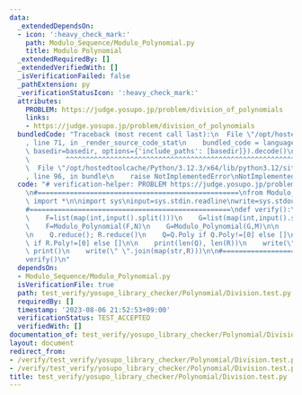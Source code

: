 ```yaml
---
data:
  _extendedDependsOn:
  - icon: ':heavy_check_mark:'
    path: Modulo_Sequence/Modulo_Polynomial.py
    title: Modulo Polynomial
  _extendedRequiredBy: []
  _extendedVerifiedWith: []
  _isVerificationFailed: false
  _pathExtension: py
  _verificationStatusIcon: ':heavy_check_mark:'
  attributes:
    PROBLEM: https://judge.yosupo.jp/problem/division_of_polynomials
    links:
    - https://judge.yosupo.jp/problem/division_of_polynomials
  bundledCode: "Traceback (most recent call last):\n  File \"/opt/hostedtoolcache/Python/3.12.3/x64/lib/python3.12/site-packages/onlinejudge_verify/documentation/build.py\"\
    , line 71, in _render_source_code_stat\n    bundled_code = language.bundle(stat.path,\
    \ basedir=basedir, options={'include_paths': [basedir]}).decode()\n          \
    \         ^^^^^^^^^^^^^^^^^^^^^^^^^^^^^^^^^^^^^^^^^^^^^^^^^^^^^^^^^^^^^^^^^^^^^^^^^^^^^^^^^\n\
    \  File \"/opt/hostedtoolcache/Python/3.12.3/x64/lib/python3.12/site-packages/onlinejudge_verify/languages/python.py\"\
    , line 96, in bundle\n    raise NotImplementedError\nNotImplementedError\n"
  code: "# verification-helper: PROBLEM https://judge.yosupo.jp/problem/division_of_polynomials\n\
    \n#==================================================\nfrom Modulo_Sequence.Modulo_Polynomial\
    \ import *\n\nimport sys\ninput=sys.stdin.readline\nwrite=sys.stdout.write\n\n\
    #==================================================\ndef verify():\n    N,M=map(int,input().split())\n\
    \    F=list(map(int,input().split()))\n    G=list(map(int,input().split()))\n\n\
    \    F=Modulo_Polynomial(F,N)\n    G=Modulo_Polynomial(G,M)\n\n    Q,R=divmod(F,G)\n\
    \n    Q.reduce(); R.reduce()\n    Q=Q.Poly if Q.Poly!=[0] else []\n    R=R.Poly\
    \ if R.Poly!=[0] else []\n\n    print(len(Q), len(R))\n    write(\" \".join(map(str,Q)));\
    \ print()\n    write(\" \".join(map(str,R)))\n\n#==================================================\n\
    verify()\n"
  dependsOn:
  - Modulo_Sequence/Modulo_Polynomial.py
  isVerificationFile: true
  path: test_verify/yosupo_library_checker/Polynomial/Division.test.py
  requiredBy: []
  timestamp: '2023-08-06 21:52:53+09:00'
  verificationStatus: TEST_ACCEPTED
  verifiedWith: []
documentation_of: test_verify/yosupo_library_checker/Polynomial/Division.test.py
layout: document
redirect_from:
- /verify/test_verify/yosupo_library_checker/Polynomial/Division.test.py
- /verify/test_verify/yosupo_library_checker/Polynomial/Division.test.py.html
title: test_verify/yosupo_library_checker/Polynomial/Division.test.py
---
```

